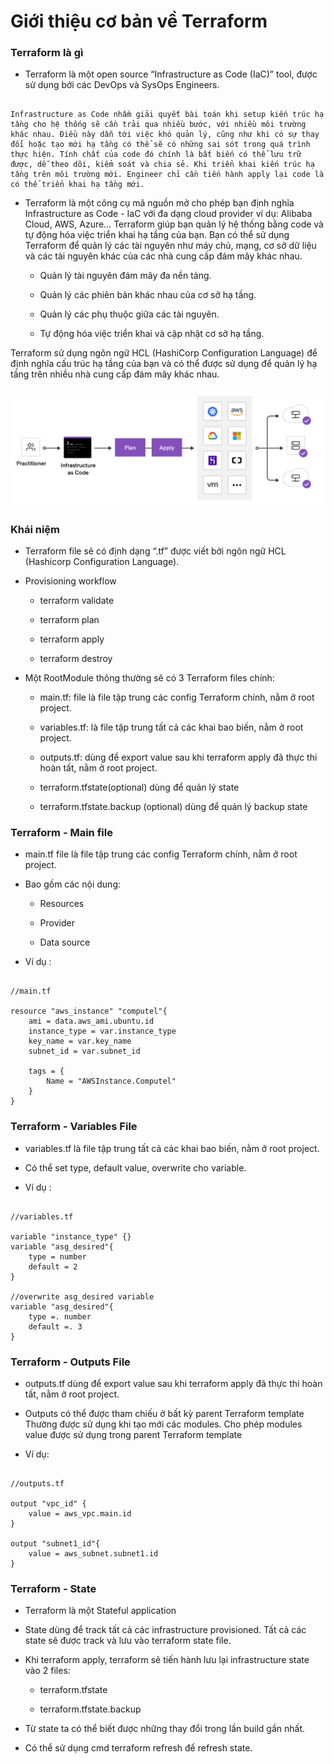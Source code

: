# Giới thiệu cơ bản về Terraform

### Terraform là gì

- Terraform là một open source “Infrastructure as Code (IaC)” tool, được sử dụng bởi các DevOps và SysOps Engineers.

```

Infrastructure as Code nhầm giải quyết bài toán khi setup kiến trúc hạ tầng cho hệ thống sẽ cần trải qua nhiều bước, với nhiều môi trường khác nhau. Điều này dẫn tới việc khó quản lý, cũng như khi có sự thay đổi hoặc tạo mới hạ tầng có thể sẽ có những sai sót trong quá trình thực hiện. Tính chất của code đó chính là bất biến có thể lưu trữ được, dễ theo dõi, kiểm soát và chia sẻ. Khi triển khai kiến trúc hạ tầng trên môi trường mới. Engineer chỉ cần tiến hành apply lại code là có thể triển khai hạ tầng mới.

```

- Terraform là một công cụ mã nguồn mở cho phép bạn định nghĩa Infrastructure as Code - IaC với đa dạng cloud provider ví dụ: Alibaba Cloud, AWS, Azure… Terraform giúp bạn quản lý hệ thống bằng code và tự động hóa việc triển khai hạ tầng của bạn. Bạn có thể sử dụng Terraform để quản lý các tài nguyên như máy chủ, mạng, cơ sở dữ liệu và các tài nguyên khác của các nhà cung cấp đám mây khác nhau.

    - Quản lý tài nguyên đám mây đa nền tảng.

    - Quản lý các phiên bản khác nhau của cơ sở hạ tầng.
    
    - Quản lý các phụ thuộc giữa các tài nguyên.

    - Tự động hóa việc triển khai và cập nhật cơ sở hạ tầng.

Terraform sử dụng ngôn ngữ HCL (HashiCorp Configuration Language) để định nghĩa cấu trúc hạ tầng của bạn và có thể được sử dụng để quản lý hạ tầng trên nhiều nhà cung cấp đám mây khác nhau.

<h3 align="center"><img src="../Images/1.png"></h3>

### Khái niệm

- Terraform file sẽ có định dạng “.tf” được viết bởi ngôn ngữ HCL (Hashicorp Configuration Language).

- Provisioning workflow
    
    - terraform validate

    - terraform plan
    
    - terraform apply
    
    - terraform destroy

- Một RootModule thông thường sẽ có 3 Terraform files chính:
    
    - main.tf: file là file tập trung các config Terraform chính, nằm ở root project.

    - variables.tf: là file tập trung tất cả các khai bao biến, nằm ở root project.
    
    - outputs.tf: dùng để export value sau khi terraform apply đã thực thi hoàn tất, nằm ở root project.
    
    - terraform.tfstate(optional) dùng để quản lý state
    
    - terraform.tfstate.backup (optional) dùng để quản lý backup state

### Terraform - Main file

- main.tf file là file tập trung các config Terraform chính, nằm ở root project.

- Bao gồm các nội dung:
    
    - Resources
    
    - Provider
    
    - Data source

- Ví dụ :

```

//main.tf

resource "aws_instance" "computel"{
	ami = data.aws_ami.ubuntu.id
	instance_type = var.instance_type
	key_name = var.key_name
	subnet_id = var.subnet_id

	tags = {
		Name = "AWSInstance.Computel"
	}
}

```

### Terraform - Variables File

- variables.tf là file tập trung tất cả các khai bao biến, nằm ở root project.

- Có thể set type, default value, overwrite cho variable.

- Ví dụ :

```

//variables.tf

variable "instance_type" {}
variable "asg_desired"{
	type = number
	default = 2 
}

//overwrite asg_desired variable
variable "asg_desired"{
	type =. number
	default =. 3
}

```

### Terraform - Outputs File

- outputs.tf dùng để export value sau khi terraform apply đã thực thi hoàn tất, nằm ở root project.

- Outputs có thể được tham chiếu ở bất kỳ parent Terraform template
Thường được sử dụng khi tạo mới các modules. Cho phép modules value được sử dụng trong parent Terraform template

- Ví dụ:

```

//outputs.tf

output "vpc_id" {
	value = aws_vpc.main.id
}

output "subnet1_id"{
	value = aws_subnet.subnet1.id
}

```

### Terraform - State

- Terraform là một Stateful application

- State dùng để track tất cả các infrastructure provisioned. Tất cả các state sẽ được track và lưu vào terraform state file.

- Khi terraform apply, terraform sẽ tiến hành lưu lại infrastructure state vào 2 files:
    
    - terraform.tfstate
    
    - terraform.tfstate.backup

- Từ state ta có thể biết được những thay đổi trong lần build gần nhất.

- Có thể sử dụng cmd terraform refresh để refresh state.
